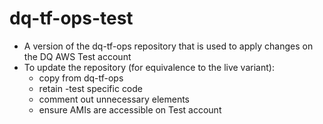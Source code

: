 # dq-tf-ops-test
* A version of the dq-tf-ops repository that is used to apply changes on the DQ AWS Test account
* To update the repository (for equivalence to the live variant):
  * copy from dq-tf-ops
  * retain -test specific code
  * comment out unnecessary elements
  * ensure AMIs are accessible on Test account